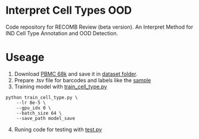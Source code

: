 # Interpret Cell Types OOD
Code repository for RECOMB Review (beta version). An Interpret Method for IND Cell Type Annotation and OOD Detection.

# Useage
1. Download [PBMC 68k](https://www.10xgenomics.com/datasets/fresh-68-k-pbm-cs-donor-a-1-standard-1-1-0) and save it in [dataset folder](https://github.com/yuanxiaoheben/recomb69/tree/main/datasets).
2. Prepare .tsv file for barcodes and labels like the [sample](https://github.com/yuanxiaoheben/recomb69/tree/main/datasets/sample)
3. Training model with [train_cell_type.py](https://github.com/yuanxiaoheben/recomb69/tree/main/train_cell_type.py)
```
python train_cell_type.py \
    --lr 8e-5 \
    --gpu_idx 0 \
    --batch_size 64 \
    --save_path model_save
```
4. Runing code for testing with [test.py](https://github.com/yuanxiaoheben/recomb69/tree/main/test.py)


